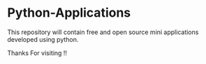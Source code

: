 # Python-Applications
This repository will contain free and open source mini applications developed using python.


Thanks For visiting !!

